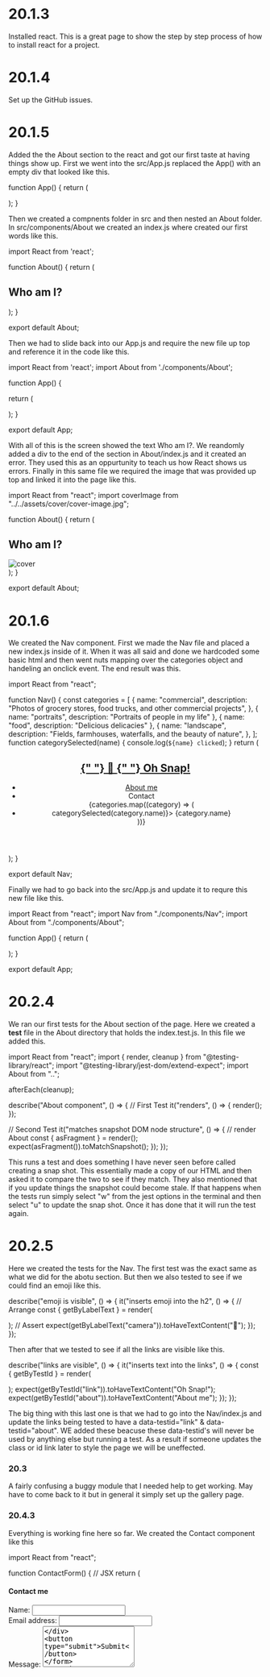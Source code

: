 # 20.1.3

Installed react. This is a great page to show the step by step process of how to install react for a project.

# 20.1.4

Set up the GitHub issues.

# 20.1.5

Added the the About section to the react and got our first taste at having things show up. First we went into the src/App.js replaced the App() with an empty div that looked like this.

function App() {
return (

<div>
</div>
);
}

Then we created a compnents folder in src and then nested an About folder. In src/components/About we created an index.js where created our first words like this.

import React from 'react';

function About() {
return (

<section>
<h1 id="about">Who am I?</h1>
</section>
);
}

export default About;

Then we had to slide back into our App.js and require the new file up top and reference it in the code like this.

import React from 'react';
import About from './components/About';

function App() {

return (

<div>
<main>
<About></About>
</main>
</div>
);
}

export default App;

With all of this is the screen showed the text Who am I?. We reandomly added a div to the end of the section in About/index.js and it created an error. They used this as an oppurtunity to teach us how React shows us errors. Finally in this same file we required the image that was provided up top and linked it into the page like this.

import React from "react";
import coverImage from "../../assets/cover/cover-image.jpg";

function About() {
return (

<section className="my-5">
<h1 id="about">Who am I?</h1>
<img
src={coverImage}
className="my-2"
style={{ width: "100%" }}
alt="cover"
/>
</section>
);
}

export default About;

# 20.1.6

We created the Nav component. First we made the Nav file and placed a new index.js inside of it. When it was all said and done we hardcoded some basic html and then went nuts mapping over the categories object and handeling an onclick event. The end result was this.

import React from "react";

function Nav() {
const categories = [
{
name: "commercial",
description:
"Photos of grocery stores, food trucks, and other commercial projects",
},
{ name: "portraits", description: "Portraits of people in my life" },
{ name: "food", description: "Delicious delicacies" },
{
name: "landscape",
description: "Fields, farmhouses, waterfalls, and the beauty of nature",
},
];
function categorySelected(name) {
console.log(`${name} clicked`);
}
return (

<header>
<h2>
<a href="/">
<span role="img" aria-label="camera">
{" "}
📸
</span>{" "}
Oh Snap!
</a>
</h2>
<nav>
<ul className="flex-row">
<li className="mx-2">
<a href="#about">About me</a>
</li>
<li>
<span>Contact</span>
</li>
{categories.map((category) => (
<li className="mx-1" key={category.name}>
<span onClick={() => categorySelected(category.name)}>
{category.name}
</span>
</li>
))}
</ul>
</nav>
</header>
);
}

export default Nav;

Finally we had to go back into the src/App.js and update it to requre this new file like this.

import React from "react";
import Nav from "./components/Nav";
import About from "./components/About";

function App() {
return (

<div>
<Nav></Nav>
<main>
<About></About>
</main>
</div>
);
}

export default App;

# 20.2.4

We ran our first tests for the About section of the page. Here we created a **test** file in the About directory that holds the index.test.js. In this file we added this.

import React from "react";
import { render, cleanup } from "@testing-library/react";
import "@testing-library/jest-dom/extend-expect";
import About from "..";

afterEach(cleanup);

describe("About component", () => {
// First Test
it("renders", () => {
render(<About />);
});

// Second Test
it("matches snapshot DOM node structure", () => {
// render About
const { asFragment } = render(<About />);
expect(asFragment()).toMatchSnapshot();
});
});

This runs a test and does something I have never seen before called creating a snap shot. This essentially made a copy of our HTML and then asked it to compare the two to see if they match. They also mentioned that if you update things the snapshot could become stale. If that happens when the tests run simply select "w" from the jest options in the terminal and then select "u" to update the snap shot. Once it has done that it will run the test again.

# 20.2.5

Here we created the tests for the Nav. The first test was the exact same as what we did for the abotu section. But then we also tested to see if we could find an emoji like this.

describe("emoji is visible", () => {
it("inserts emoji into the h2", () => {
// Arrange
const { getByLabelText } = render(<Nav />);
// Assert
expect(getByLabelText("camera")).toHaveTextContent("📸");
});
});

Then after that we tested to see if all the links are visible like this.

describe("links are visible", () => {
it("inserts text into the links", () => {
const { getByTestId } = render(<Nav />);
expect(getByTestId("link")).toHaveTextContent("Oh Snap!");
expect(getByTestId("about")).toHaveTextContent("About me");
});
});

The big thing with this last one is that we had to go into the Nav/index.js and update the links being tested to have a data-testid="link" & data-testid="about". WE added these beacuse these data-testid's will never be used by anything else but running a test. As a result if someone updates the class or id link later to style the page we will be uneffected.

# 20.3

A fairly confusing a buggy module that I needed help to get working. May have to come back to it but in general it simply set up the gallery page.

# 20.4.3

Everything is working fine here so far. We created the Contact component like this

import React from "react";

function ContactForm() {
// JSX
return (

<section>
<h1>Contact me</h1>
<form id="contact-form">
<div>
<label htmlFor="name">Name:</label>
<input type="text" name="name" />
</div>
<div>
<label htmlFor="email">Email address:</label>
<input type="email" name="email" />
</div>
<div>
<label htmlFor="message">Message:</label>
<textarea name="message" rows="5" />
</div>
<button type="submit">Submit</button>
</form>
</section>
);
}

export default ContactForm;

Then we went into App.js and set up the file to import contact like this.

import ContactForm from "./components/Contact";

The interesteting bit here is that the inmort is the same name as what we exported "ContactForm" and the file path still looks for "Contact". None of this is to shocking this just happens to be the first time we did this so they tried to juke us when it came time to set up the App.js. Finally we simply added the contact for into the <main> part of the body. This looks silly right now but they claim we will be learning how to hide it soon. The return statment looks like this.

return (

<div>
<Nav
        categories={categories}
        setCurrentCategory={setCurrentCategory}
        currentCategory={currentCategory}
      ></Nav>
<main>
<ContactForm></ContactForm>
<Gallery currentCategory={currentCategory}></Gallery>
<About></About>
</main>
</div>
);

Also the form is already throwing an error if you do now input the email address correctly. As of right now the only way to trigger it is by hitting the submit button.

# 20.4.4

So far so smooth. This time we learned how to log the information from the two input forms and the textarea. First we created the useState and destructured it like this.

const [formState, setFormState] = useState({
name: "",
email: "",
message: "",
});
const { name, email, message } = formState;

Then we created a function named handleFormState that will listen everytime we listen to these spots. Like this.

function handleChange(e) {
setFormState({ ...formState, [e.target.name]: e.target.value });
}

Next we went down to the forms to require it which looked like this.

  <div>
          <label htmlFor="name">Name:</label>
          <input
            type="text"
            defaultValue={name}
            onChange={handleChange}
            name="name"
          />
        </div>
        <div>
          <label htmlFor="email">Email address:</label>
          <input
            type="email"
            defaultValue={email}
            name="email"
            onChange={handleChange}
          />
        </div>
        <div>
          <label htmlFor="message">Message:</label>
          <textarea
            name="message"
            defaultValue={message}
            onChange={handleChange}
            rows="5"
          />
    </div>

Here we are calling this functions so that each time some adds a single character to the forms it will remeber them. Finally we added a submit function called handleSubmit that looks like this.

function handleSubmit(e) {
e.preventDefault();
console.log("I am formstate", formState);
}

And called it down below at the top of the <form> like this.

<form id="contact-form" onSubmit={handleSubmit}>

This will log all three areas that get information once you hit the submit button.

# 20.4.5

We brought in the validateEmail function from the herlpers.js like this.

import { validateEmail } from '../../utils/helpers';

Then we set up the useState for the error message and then console logged it a few times to test in within the handleChange function like this.

const [errorMessage, setErrorMessage] = useState("");
const { name, email, message } = formState;

function handleChange(e) {
if (e.target.name === "email") {
const isValid = validateEmail(e.target.value);

      console.log(isValid);
      // isValid conditional statement
      if (!isValid) {
        setErrorMessage("Your email is invalid.");
      } else {
        if (!e.target.value.length) {
          setErrorMessage(`${e.target.name} is required.`);
        } else {
          setErrorMessage("");
        }
      }
    }
    if (!errorMessage) {
      setFormState({ ...formState, [e.target.name]: e.target.value });
      console.log("email is", e.target.value);
    }

}

This mostly made since. The only weird thing is that there is a 1 round delay on when it shows the false statment stops console.loging the success. I'm not clear as to why this happens but I hope it gets addressed soon.

# 20.4.6

We made our first Conditional Render. First we went to the App.js and made sure to require useState. Then we made a const that built a contactSelected hook and set it to false like this.

const [contactSelected, setContactSelected] = useState(false);

Then we tweaked the body to do a react style if statement that will show the <About> & <Gallery> if contactSelected is False, otherwise show only <ContactForm> like this.

return (

<div>
<Nav
        categories={categories}
        setCurrentCategory={setCurrentCategory}
        currentCategory={currentCategory}
        contactSelected={contactSelected}
        setContactSelected={setContactSelected}
      ></Nav>
<main>
{!contactSelected ? (
<>
<Gallery currentCategory={currentCategory}></Gallery>
<About></About>
</>
) : (
<ContactForm></ContactForm>
)}
</main>
</div>
);

Finally we slid into Nav/index.js and brought in the two new variables up top like this.

const {
categories = [],
setCurrentCategory,
currentCategory,
contactSelected,
setContactSelected,
} = props;

Then we went down and used them like this

return (

<header className="flex-row px-1">
<h2>
<a data-testid="link" href="/">
<span role="img" aria-label="camera">
{" "}
📸
</span>{" "}
Oh Snap!
</a>
</h2>
<nav>
<ul className="flex-row">
<li className="mx-2">
<a
data-testid="about"
href="#about"
onClick={() => setContactSelected(false)} >
About me
</a>
</li>
<li className={`mx-2 ${contactSelected && "navActive"}`}>
<span onClick={() => setContactSelected(true)}>Contact</span>
</li>
{categories.map((category) => (
<li
className={`mx-1 ${ currentCategory.name === category.name && !contactSelected && `navActive` }`}
key={category.name} >
<span
onClick={() => {
setCurrentCategory(category);
setContactSelected(false);
}} >
{capitalizeFirstLetter(category.name)}
</span>
</li>
))}
</ul>
</nav>
</header>
);

Here we made setContactSelected when each nav bar thing has been clicked. If contact is clicked we set to to true. Everywhere else we put false. Then added contactSelected to the Navbar to the navActive will display as intended. This was a pretty important page and I may need to reference it later to make sure I understand all of the ideas brought up here sink in.

# 20.4.7

Ran the tests for the new code put in. I ran into an issue where I had to go back into the Contact/index.js file and add data-testid="h1tag" & data-testid="button". These weren't showing up in the snapshot because they were never there.

# 20.5.3

We creatd the Modal component that looks like this.

import React from "react";

function Modal() {
return (

<div className="modalBackdrop">
<div className="modalContainer">
<h3 className="modalTitle">Photo Name</h3>
<img alt="current category" />
<p>Photo Description</p>
<button type="button">Close this modal</button>
</div>
</div>
);
}

export default Modal;

As of right now evertything is hardcoded. Then we went into the PhotoList component and required the Modal up top. Once we did that we then added the <Modal/> under the first dive like this. It's also worth noting that they broke things on src for line 485 as it is .default after the require().

return (

<div>
<Modal />
<div className="flex-row">
{currentPhotos.map((image, i) => (
<img
src={require(`../../assets/small/${category}/${i}.jpg`)}
alt={image.name}
className="img-thumbnail mx-1"
onClick={() => toggleModal(image, i)}
key={image.name}
/>
))}
</div>
</div>
);

This made the Modal appear on the page. Also above we added the onClick and called a function that we haven't made yet passing in the selected "image" element from the photo's array and rendering with "i". Finally we whipped up a quick function with the same name to remove the error like this.

const toggleModal = (image, i) => {
// current photo
};

# 20.5.4

Here we brought in several things to make the modal image appear when clicked. First we brought in the setCurrentPhoto and the setIsModalOpen like this.

const [isModalOpen, setIsModalOpen] = useState(false);
const [currentPhoto, setCurrentPhoto] = useState();

Then we used it them both in the toggleModal() like this.

const toggleModal = (image, i) => {
console.log("I am image", image);
// current photo
setCurrentPhoto({ ...image, index: i });
setIsModalOpen(true);
};

Next we go into the return statement for PhotoList and update the Modal to show this.

  <Modal currentPhoto={currentPhoto} />

This will pass the currentPhoto into the Modal component. Next we went into the modal component and destructerd (props) into ({currentPhoto}) and then destructured that one more time and updated the return statement to remove the harcoding and insert the passed in data like this.

function Modal({ currentPhoto }) {
const { name, category, description, index } = currentPhoto;

return (

<div className="modalBackdrop">
<div className="modalContainer">
<h3 className="modalTitle">{name}</h3>
<img
src={require(`../../assets/large/${category}/${index}.jpg`).default}
alt="current category"
/>
<p>{description}</p>
<button type="button">Close this modal</button>
</div>
</div>
);
}

Finally we run into an error because the modal is trying to render as soon as the page loads yet we set everything up for it to only get it's info when we click an image. Lastly we had to add the setIsModalOpen(true) to the toggleModal() and set it to true so it will display. Then we go into the <Modal/> and wrap in in {} so we can say if true show Modal like this.

{isModalOpen && <Modal currentPhoto={currentPhoto} />}

Lastly yet again the image broke becuase they forgot to add the .default. This time it was in the Modal component when it was trying to display the image.

# 20.5.5

We made the Modal close by adding the (!isModalOpen) which changes the value from true to false everytime it gets selected. The first time we select it is when we click on a picture and it changes the vlaue from it's default state of false to true. Then we trigger it one last time when we click close modal which changed it from it's current state of true back to false. We passed in onClose to the Modal from the PhotoList like this.

{isModalOpen && (
<Modal currentPhoto={currentPhoto} onClose={toggleModal} />
)}

Then we destructured it from the props in the Modal and added it to the <button> like this.

const Modal = ({ onClose, currentPhoto }) => {
const { name, category, description, index } = currentPhoto;

return (

<div className="modalBackdrop">
<div className="modalContainer">
<h3 className="modalTitle">{name}</h3>
<img
src={require(`../../assets/large/${category}/${index}.jpg`).default}
alt="current category"
/>
<p>{description}</p>
<button onClick={onClose} type="button">
Close this modal
</button>
</div>
</div>
);
};

# 20.5.6
